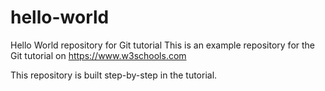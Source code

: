 # hello-world
Hello World repository for Git tutorial
This is an example repository for the Git tutorial on https://www.w3schools.com

This repository is built step-by-step in the tutorial.
